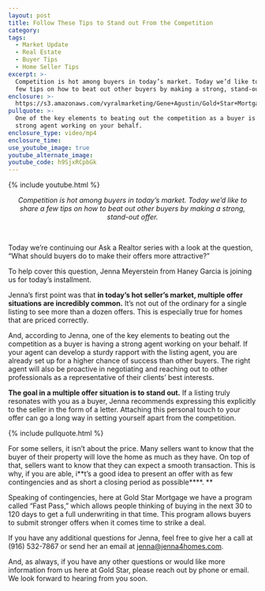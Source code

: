 ```yaml
---
layout: post
title: Follow These Tips to Stand out From the Competition
category:
tags:
  - Market Update
  - Real Estate
  - Buyer Tips
  - Home Seller Tips
excerpt: >-
  Competition is hot among buyers in today’s market. Today we’d like to share a
  few tips on how to beat out other buyers by making a strong, stand-out offer.
enclosure: >-
  https://s3.amazonaws.com/vyralmarketing/Gene+Agustin/Gold+Star+Mortgage+Financial-+What+makes+a+strong+offer%253F.mp4
pullquote: >-
  One of the key elements to beating out the competition as a buyer is having a
  strong agent working on your behalf.
enclosure_type: video/mp4
enclosure_time:
use_youtube_image: true
youtube_alternate_image:
youtube_code: h9SjxRCpbGk
---
```


{% include youtube.html %}

<center><em>Competition is hot among buyers in today&rsquo;s market. Today we&rsquo;d like to share a few tips on how to beat out other buyers by making a strong, stand-out offer.</em></center>

 

Today we’re continuing our Ask a Realtor series with a look at the question, “What should buyers do to make their offers more attractive?”

To help cover this question, Jenna Meyerstein from Haney Garcia is joining us for today’s installment. 

Jenna’s first point was that **in today’s hot seller’s market, multiple offer situations are incredibly common.** It’s not out of the ordinary for a single listing to see more than a dozen offers. This is especially true for homes that are priced correctly. 

And, according to Jenna, one of the key elements to beating out the competition as a buyer is having a strong agent working on your behalf. If your agent can develop a sturdy rapport with the listing agent, you are already set up for a higher chance of success than other buyers. The right agent will also be proactive in negotiating and reaching out to other professionals as a representative of their clients’ best interests. 

**The goal in a multiple offer situation is to stand out.** If a listing truly resonates with you as a buyer, Jenna recommends expressing this explicitly to the seller in the form of a letter. Attaching this personal touch to your offer can go a long way in setting yourself apart from the competition. 

{% include pullquote.html %}

For some sellers, it isn’t about the price. Many sellers want to know that the buyer of their property will love the home as much as they have. On top of that, sellers want to know that they can expect a smooth transaction. This is why, if you are able, i**t’s a good idea to present an offer with as few contingencies and as short a closing period as possible****. **

Speaking of contingencies, here at Gold Star Mortgage we have a program called “Fast Pass,” which allows people thinking of buying in the next 30 to 120 days to get a full underwriting in that time. This program allows buyers to submit stronger offers when it comes time to strike a deal. 

If you have any additional questions for Jenna, feel free to give her a call at (916) 532-7867 or send her an email at [jenna@jenna4homes.com](mailto:jenna@jenna4homes.com).

And, as always, if you have any other questions or would like more information from us here at Gold Star, please reach out by phone or email. We look forward to hearing from you soon.